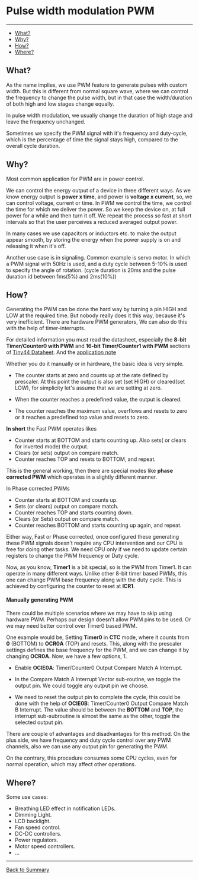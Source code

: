 # Pulse width modulation PWM

---

* [What?](#what)
* [Why?](#why)
* [How?](#How)
* [Where?](#Where)


## What?

 As the name implies, we use PWM feature to generate pulses with custom width. But this is different from normal square wave, where we can control the frequency to change the pulse width, but in that case the width/duration of both high and low stages change equally.

 In pulse width modulation, we usually change the duration of high stage and leave the frequency unchanged.

 Sometimes we specify the PWM signal with it's frequency and duty-cycle, which is the percentage of time the signal stays high, compared to the overall cycle duration.

## Why?

 Most common application for PWM are in power control.

 We can control the energy output of a device in three different ways. As we know energy output is **power x time**, and power is **voltage x current**, so, we can control voltage, current or time. In PWM we control the time, we control the time for which we deliver the power. So we keep the device on, at full power for a while and then turn it off. We repeat the process so fast at short intervals so that the user perceives a reduced averaged output power.

 In many cases we use capacitors or inductors etc. to make the output appear smooth, by storing the energy when the power supply is on and releasing it when it's off.

 Another use case is in signaling. Common example is servo motor. In which a PWM signal with 50Hz is used, and a duty cycle between 5-10% is used to specify the angle of rotation. (cycle duration is 20ms and the pulse duration id between 1ms(5%) and 2ms(10%))

## How?

Generating the PWM can be done the hard way by turning a pin HIGH and LOW at the required time. But nobody really does it this way, because it's very inefficient. There are hardware PWM generators, We can also do this with the help of timer-interrupts.

For detailed information you must read the datasheet, especially the **8-bit Timer/Counter0 with PWM** and **16-bit Timer/Counter1 with PWM** sections of [Tiny44 Dataheet](http://ww1.microchip.com/downloads/en/devicedoc/Atmel-7701_Automotive-Microcontrollers-ATtiny24-44-84_Datasheet.pdf).
And the [application note](http://ww1.microchip.com/downloads/en/AppNotes/Atmel-2542-Using-the-AVR-High-speed-PWM_ApplicationNote_AVR131.pdf)

Whether you do it manually or in hardware, the basic idea is very simple.

* The counter starts at zero and counts up at the rate defined by prescaler. At this point the output is also set (set HIGH) or cleared(set LOW), for simplicity let's assume that we are setting at zero.

* When the counter reaches a predefined value, the output is cleared.

* The counter reaches the maximum value, overflows and resets to zero or it reaches a predefined top value and resets to zero.

**In short** the Fast PWM operates likes

* Counter starts at BOTTOM and starts counting up. Also sets( or clears for inverted mode) the output.
* Clears (or sets) output on compare match.
* Counter reaches TOP and resets to BOTTOM, and repeat.

This is the general working, then there are special modes like **phase corrected PWM** which operates in a slightly different manner.

In Phase corrected PWMs
* Counter starts at BOTTOM and counts up.
* Sets (or clears) output on compare match.
* Counter reaches TOP and starts counting down.
* Clears (or Sets) output on compare match.
* Counter reaches BOTTOM and starts counting up again, and repeat.

Either way, Fast or Phase corrected, once configured these generating these PWM signals doesn't require any CPU intervention and our CPU is free for doing other tasks. We need CPU only if we need to update certain registers to change the PWM frequency or Duty cycle.

Now, as you know, **Timer1** is a bit special, so is the PWM from Timer1. It can operate in many different ways. Unlike other 8-bit timer based PWMs, this one can change PWM base frequency along with the duty cycle. This is achieved by configuring the counter to reset at **ICR1**.

#### Manually generating PWM

There could be multiple scenarios where we may have to skip using hardware PWM. Perhaps our design doesn't allow PWM pins to be used. Or we may need better control over Timer0 based PWM.

One example would be,
Setting **Timer0** in **CTC** mode, where it counts from **0** (BOTTOM) to **OCR0A** (TOP) and resets. This, along with the prescaler settings defines the base frequency for the PWM, and we can change it by changing **OCR0A**.
Now, we have a few options,
1.
  * Enable **OCIE0A**: Timer/Counter0 Output Compare Match A Interrupt.
  * In the Compare Match A Interrupt Vector sub-routine, we toggle the output pin. We could toggle any output pin we choose.

  * We need to reset the output pin to complete the cycle, this could be done with the help of **OCIE0B**: Timer/Counter0 Output Compare Match B Interrupt. The value should be between the **BOTTOM** and **TOP**, the interrupt sub-subroutine is almost the same as the other, toggle the selected output pin.

  There are couple of advantages and disadvantages for this method. On the plus side, we have frequency and duty cycle control over any PWM channels, also we can use any output pin for generating the PWM.

  On the contrary, this procedure consumes some CPU cycles, even for normal operation, which may affect other operations.

## Where?

 Some use cases:

 * Breathing LED effect in notification LEDs.
 * Dimming Light.
 * LCD backlight.
 * Fan speed control.
 * DC-DC controllers.
 * Power regulators.
 * Motor speed controllers.
 * ...

---
[Back to Summary](../summary.md)
